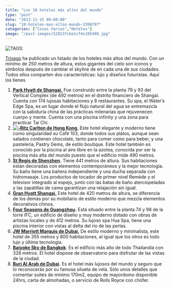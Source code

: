 ```yaml
---
title: "Los 10 hoteles más altos del mundo"
type: "post"
date: "2013-11-15 09:00:00"
slug: "10-hoteles-mas-altos-mundo-2300797"
categories: ["Cosas Varias","Hoteles"]
image: "/post-images/52823fcbe1cf4s105408.jpg"
---
```


 ![ TAGS:](/post-images/52823fcbe1cf4s105408.jpg "exterior del hotel Jumeirah Emitares Tower")

 [Trivago](http://www.trivago.es) ha publicado un listado de los hoteles más altos del mundo. Con un mínimo de 250 metros de altura, estos gigantes del cielo son iconos y símbolos después de cambiar el skyline de en cada una de sus ciudades. Todos ellos comparten dos características: lujo y diseños futuristas. Aquí los tienes

1. [**Park Hyatt de Shangai.**](http://shanghai.park.hyatt.com/en/hotel/home.html) Fue construido entre la planta 79 y 93 del Vertical Complex (de 492 metros) en el distrito financiero de Shangai. Cuenta con 174 lujosas habitaciones y 8 restaurantes. Su spa, el Water’s Edge Spa, es un lugar donde el flujo natural del agua se entremazcla con la sabiduría china de las prácticas milenarias que rejuvenecen cuerpo y mente. Cuenta con una piscina infinity y una zona para practicar Tai Chi.
2. [ **![ - ](/post-images/52823f28805a8s209462.jpg "habitación hotel Ritz Carlton Hong Kong")Ritz Carlton de Hong Kong**.](http://www.ritzcarlton.com/en/Properties/HongKong/Default.htm) Este hotel elegante y moderno tiene como singularidad su Café 103, donde todos sus platos, aunque sean salados contienen chocolate, tanto para comer como para beber, y una pastelería, Pastry Gems, de estilo boutique. Este hotel también es conocido por la piscina al aire libre en la azotea, conocida por ser la piscina más alta del mundo puesto que el edificio mide 490 metros.
3. **[ St Regis de Shenzhen](http://www.stregisgrandtour.com/tour/the-st.-regis-shenzhen?language=es_ES).** Tiene 441 metros de altura. Sus habitaciones estan decoradas con elementos contemporáneos y la mejor tecnología. Su baño tiene una bañera independiente y una ducha separada con hidromasaje. Los productos de tocador de primer nivel Remède y el televisor integrado al espejo, junto con las batas de baño aterciopeladas y las zapatillas de cama garantizan una relajación sin igual.
4. [**Gran Hyatt Shangai.**](http://shanghai.grand.hyatt.com/en/hotel/home.html) Este hotel de 420 metros de altura, se diferencia de los demás por su mobiliario de estilo moderno que mezcla elementos decorativos chinos.
5. **[Four Seasons de Guangzhou](http://www.fourseasons.com/guangzhou/).** Está situado entre la planta 74 y 98 de la torre IFC, un edificio de diseño y muy moderno dotado con obras de artistas locales y de 412 metros. Su lujoso spa Hua Spa, tiene una piscina interior con vistas al delta del rio de las perlas.
6. [ **JW Marriott Marquis de Dubai.**](http://www.marriott.com/hotels/travel/dxbjw-jw-marriott-marquis-hotel-dubai/) De estilo moderno y minimalista, este hotel de 355 metros y 800 habitaciones, al igual que los otros es todo lujo y última tecnologia.
7. **[Baiyoke Sky de Bangkok](http://baiyokehotel.com/)**. Es el edificio más alto de todo Thailandia con 328 metros. El hotel dispone de observatorio para disfrutar de las vistas de la ciudad.
8. **[ Burj Al Arab de Dubai](https://www.jumeirah.com/en/hotels-resorts/dubai/burj-al-arab/).** Es el hotel más lujosos del mundo y seguro que lo reconocerás por su famosa silueta de vela. Sólo unos detalles que comentar suites de mínimo 170m2, equipo de mayordomo disponible 24hrs, carta de almohadas, o servicio de Rolls Royce con chófer.